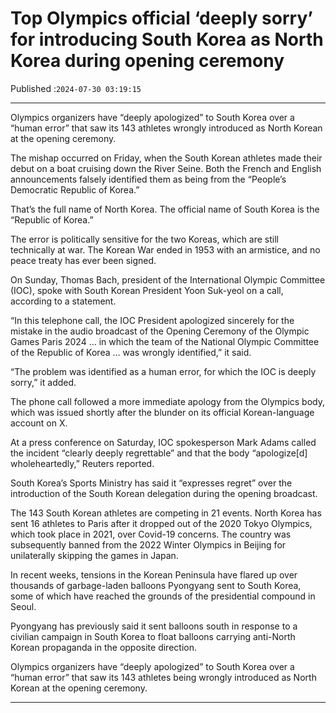 # Top Olympics official ‘deeply sorry’ for introducing South Korea as North Korea during opening ceremony

Published :`2024-07-30 03:19:15`

---

Olympics organizers have “deeply apologized” to South Korea over a “human error” that saw its 143 athletes wrongly introduced as North Korean at the opening ceremony.

The mishap occurred on Friday, when the South Korean athletes made their debut on a boat cruising down the River Seine. Both the French and English announcements falsely identified them as being from the “People’s Democratic Republic of Korea.”

That’s the full name of North Korea. The official name of South Korea is the “Republic of Korea.”

The error is politically sensitive for the two Koreas, which are still technically at war. The Korean War ended in 1953 with an armistice, and no peace treaty has ever been signed.

On Sunday, Thomas Bach, president of the International Olympic Committee (IOC), spoke with South Korean President Yoon Suk-yeol on a call, according to a statement.

“In this telephone call, the IOC President apologized sincerely for the mistake in the audio broadcast of the Opening Ceremony of the Olympic Games Paris 2024 … in which the team of the National Olympic Committee of the Republic of Korea … was wrongly identified,” it said.

“The problem was identified as a human error, for which the IOC is deeply sorry,” it added.

The phone call followed a more immediate apology from the Olympics body, which was issued shortly after the blunder on its official Korean-language account on X.

At a press conference on Saturday, IOC spokesperson Mark Adams called the incident “clearly deeply regrettable” and that the body “apologize[d] wholeheartedly,” Reuters reported.

South Korea’s Sports Ministry has said it “expresses regret” over the introduction of the South Korean delegation during the opening broadcast.

The 143 South Korean athletes are competing in 21 events. North Korea has sent 16 athletes to Paris after it dropped out of the 2020 Tokyo Olympics, which took place in 2021, over Covid-19 concerns. The country was subsequently banned from the 2022 Winter Olympics in Beijing for unilaterally skipping the games in Japan.

In recent weeks, tensions in the Korean Peninsula have flared up over thousands of garbage-laden balloons Pyongyang sent to South Korea, some of which have reached the grounds of the presidential compound in Seoul.

Pyongyang has previously said it sent balloons south in response to a civilian campaign in South Korea to float balloons carrying anti-North Korean propaganda in the opposite direction.

Olympics organizers have “deeply apologized” to South Korea over a “human error” that saw its 143 athletes being wrongly introduced as North Korean at the opening ceremony.

---

